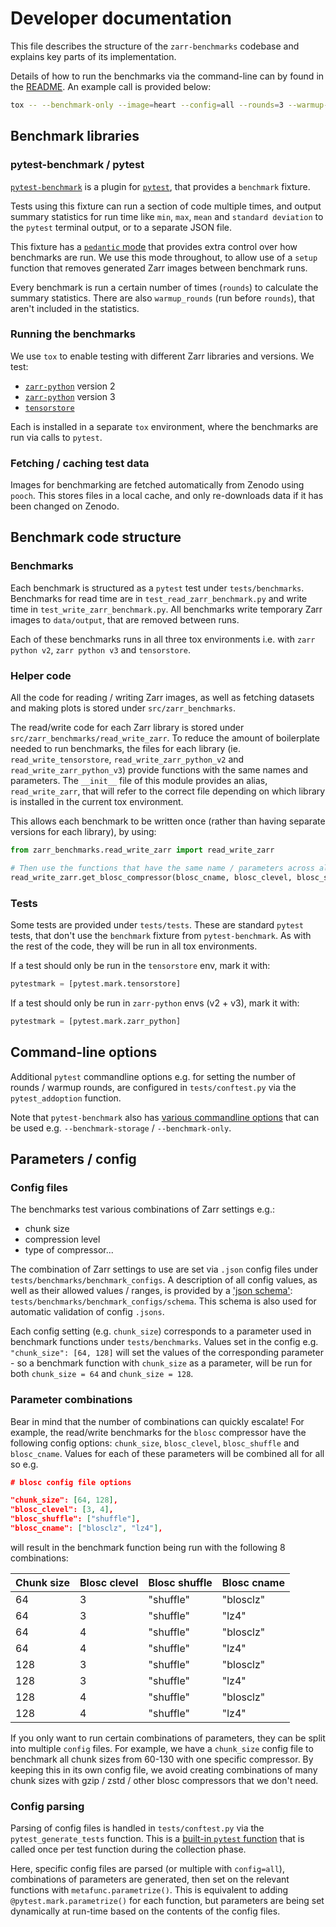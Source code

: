 # Developer documentation

This file describes the structure of the `zarr-benchmarks` codebase and explains
key parts of its implementation.

Details of how to run the benchmarks via the command-line can by found in the
[README](README.md). An example call is provided below:

```bash
tox -- --benchmark-only --image=heart --config=all --rounds=3 --warmup-rounds=1 --benchmark-storage=data/results/heart
```

## Benchmark libraries

### pytest-benchmark / pytest

[`pytest-benchmark`](https://pytest-benchmark.readthedocs.io/en/latest/) is a
plugin for [`pytest`](https://docs.pytest.org/en/stable/), that provides a
`benchmark` fixture.

Tests using this fixture can run a section of code multiple times, and output
summary statistics for run time like `min`, `max`, `mean` and
`standard deviation` to the `pytest` terminal output, or to a separate JSON
file.

This fixture has a
[`pedantic` mode](https://pytest-benchmark.readthedocs.io/en/latest/pedantic.html)
that provides extra control over how benchmarks are run. We use this mode
throughout, to allow use of a `setup` function that removes generated Zarr
images between benchmark runs.

Every benchmark is run a certain number of times (`rounds`) to calculate the
summary statistics. There are also `warmup_rounds` (run before `rounds`), that
aren't included in the statistics.

### Running the benchmarks

We use `tox` to enable testing with different Zarr libraries and versions. We
test:

- [`zarr-python`](https://zarr.readthedocs.io/en/stable/) version 2
- [`zarr-python`](https://zarr.readthedocs.io/en/stable/) version 3
- [`tensorstore`](https://google.github.io/tensorstore/)

Each is installed in a separate `tox` environment, where the benchmarks are run
via calls to `pytest`.

### Fetching / caching test data

Images for benchmarking are fetched automatically from Zenodo using `pooch`.
This stores files in a local cache, and only re-downloads data if it has been
changed on Zenodo.

## Benchmark code structure

### Benchmarks

Each benchmark is structured as a `pytest` test under `tests/benchmarks`.
Benchmarks for read time are in `test_read_zarr_benchmark.py` and write time in
`test_write_zarr_benchmark.py`. All benchmarks write temporary Zarr images to
`data/output`, that are removed between runs.

Each of these benchmarks runs in all three tox environments i.e. with
`zarr python v2`, `zarr python v3` and `tensorstore`.

### Helper code

All the code for reading / writing Zarr images, as well as fetching datasets and
making plots is stored under `src/zarr_benchmarks`.

The read/write code for each Zarr library is stored under
`src/zarr_benchmarks/read_write_zarr`. To reduce the amount of boilerplate
needed to run benchmarks, the files for each library (ie.
`read_write_tensorstore`, `read_write_zarr_python_v2` and
`read_write_zarr_python_v3`) provide functions with the same names and
parameters. The `__init__` file of this module provides an alias,
`read_write_zarr`, that will refer to the correct file depending on which
library is installed in the current tox environment.

This allows each benchmark to be written once (rather than having separate
versions for each library), by using:

```python
from zarr_benchmarks.read_write_zarr import read_write_zarr

# Then use the functions that have the same name / parameters across all files e.g.
read_write_zarr.get_blosc_compressor(blosc_cname, blosc_clevel, blosc_shuffle)
```

### Tests

Some tests are provided under `tests/tests`. These are standard `pytest` tests,
that don't use the `benchmark` fixture from `pytest-benchmark`. As with the rest
of the code, they will be run in all tox environments.

If a test should only be run in the `tensorstore` env, mark it with:

```python
pytestmark = [pytest.mark.tensorstore]
```

If a test should only be run in `zarr-python` envs (v2 + v3), mark it with:

```python
pytestmark = [pytest.mark.zarr_python]
```

## Command-line options

Additional `pytest` commandline options e.g. for setting the number of rounds /
warmup rounds, are configured in `tests/conftest.py` via the `pytest_addoption`
function.

Note that `pytest-benchmark` also has
[various commandline options](https://pytest-benchmark.readthedocs.io/en/latest/usage.html#commandline-options)
that can be used e.g. `--benchmark-storage` / `--benchmark-only`.

## Parameters / config

### Config files

The benchmarks test various combinations of Zarr settings e.g.:

- chunk size
- compression level
- type of compressor...

The combination of Zarr settings to use are set via `.json` config files under
`tests/benchmarks/benchmark_configs`. A description of all config values, as
well as their allowed values / ranges, is provided by a
['json schema'](https://json-schema.org/):
`tests/benchmarks/benchmark_configs/schema`. This schema is also used for
automatic validation of config `.jsons`.

Each config setting (e.g. `chunk_size`) corresponds to a parameter used in
benchmark functions under `tests/benchmarks`. Values set in the config e.g.
`"chunk_size": [64, 128]` will set the values of the corresponding parameter -
so a benchmark function with `chunk_size` as a parameter, will be run for both
`chunk_size = 64` and `chunk_size = 128`.

### Parameter combinations

Bear in mind that the number of combinations can quickly escalate! For example,
the read/write benchmarks for the `blosc` compressor have the following config
options: `chunk_size`, `blosc_clevel`, `blosc_shuffle` and `blosc_cname`. Values
for each of these parameters will be combined all for all so e.g.

```JSON
# blosc config file options

"chunk_size": [64, 128],
"blosc_clevel": [3, 4],
"blosc_shuffle": ["shuffle"],
"blosc_cname": ["blosclz", "lz4"],
```

will result in the benchmark function being run with the following 8
combinations:

| Chunk size | Blosc clevel | Blosc shuffle | Blosc cname |
| :--------- | :----------- | :------------ | :---------- |
| 64         | 3            | "shuffle"     | "blosclz"   |
| 64         | 3            | "shuffle"     | "lz4"       |
| 64         | 4            | "shuffle"     | "blosclz"   |
| 64         | 4            | "shuffle"     | "lz4"       |
| 128        | 3            | "shuffle"     | "blosclz"   |
| 128        | 3            | "shuffle"     | "lz4"       |
| 128        | 4            | "shuffle"     | "blosclz"   |
| 128        | 4            | "shuffle"     | "lz4"       |

If you only want to run certain combinations of parameters, they can be split
into multiple `config` files. For example, we have a `chunk_size` config file to
benchmark all chunk sizes from 60-130 with one specific compressor. By keeping
this in its own config file, we avoid creating combinations of many chunk sizes
with gzip / zstd / other blosc compressors that we don't need.

### Config parsing

Parsing of config files is handled in `tests/conftest.py` via the
`pytest_generate_tests` function. This is a
[built-in `pytest` function](https://docs.pytest.org/en/stable/how-to/parametrize.html#pytest-generate-tests)
that is called once per test function during the collection phase.

Here, specific config files are parsed (or multiple with `config=all`),
combinations of parameters are generated, then set on the relevant functions
with `metafunc.parametrize()`. This is equivalent to adding
`@pytest.mark.parametrize()` for each function, but parameters are being set
dynamically at run-time based on the contents of the config files.
